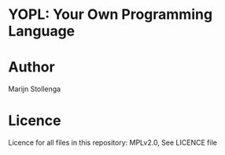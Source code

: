 YOPL: Your Own Programming Language
==================================

Author
======
Marijn Stollenga

Licence
============    
Licence for all files in this repository: MPLv2.0, See LICENCE file


